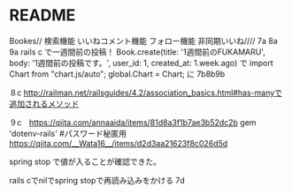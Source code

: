 # README

Bookes//
検索機能
いいねコメント機能
フォロー機能
非同期いいね////
7a 8a 9a
rails c で一週間前の投稿！
Book.create(title: '1週間前のFUKAMARU', body: '1週間前の投稿です。', user_id: 1, created_at: 1.week.ago)
で
import Chart from "chart.js/auto";
global.Chart = Chart; 
に
7b8b9b



８c  http://railman.net/railsguides/4.2/association_basics.html#has-manyで追加されるメソッド

９c　https://qiita.com/annaaida/items/81d8a3f1b7ae3b52dc2b
gem 'dotenv-rails'   #パスワード秘匿用
https://qiita.com/__Wata16__/items/d2d3aa21623f8c026d5d

spring stop で値が入ることが確認できた。

rails cでnilでspring stopで再読み込みをかける
7d
